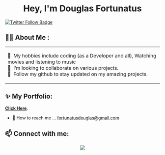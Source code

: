 <div id="header" align="center">
   <h1>Hey, I'm Douglas Fortunatus</h1>
</div>

[![Twitter Follow Badge](https://img.shields.io/twitter/follow/Douglasfortunee?label=Twitter&logo=twitter&style=for-the-badge&color=blue)](https://twitter.com/Douglasfortunee) <br/>

<div align="center"></div>

## 👋🏾 About Me :

<table>
  <tr>
    <td valign="center">
      <p>
        🚀 &nbsp;My hobbies include coding (as a Developer and all), Watching movies and listening to music<br/>
        🙂 &nbsp;I’m looking to collaborate on various projects.<br/>
        💞️ &nbsp;Follow my github to stay updated on my amazing projects.<br/>
      </p>
    </td>
  </tr>
</table>

## ✨ My Portfolio:

 **[Click Here](https://douglas.vercel.app)**.
 
 - 📧 How to reach me ... fortunatusdouglas@gmail.com

## 📫 Connect with me:

<p align="center">
   <a href = "https://twitter.com/Douglasfortuneev"><img src="https://img.icons8.com/fluent/48/000000/twitter.png"/></a> <br>
</p>


